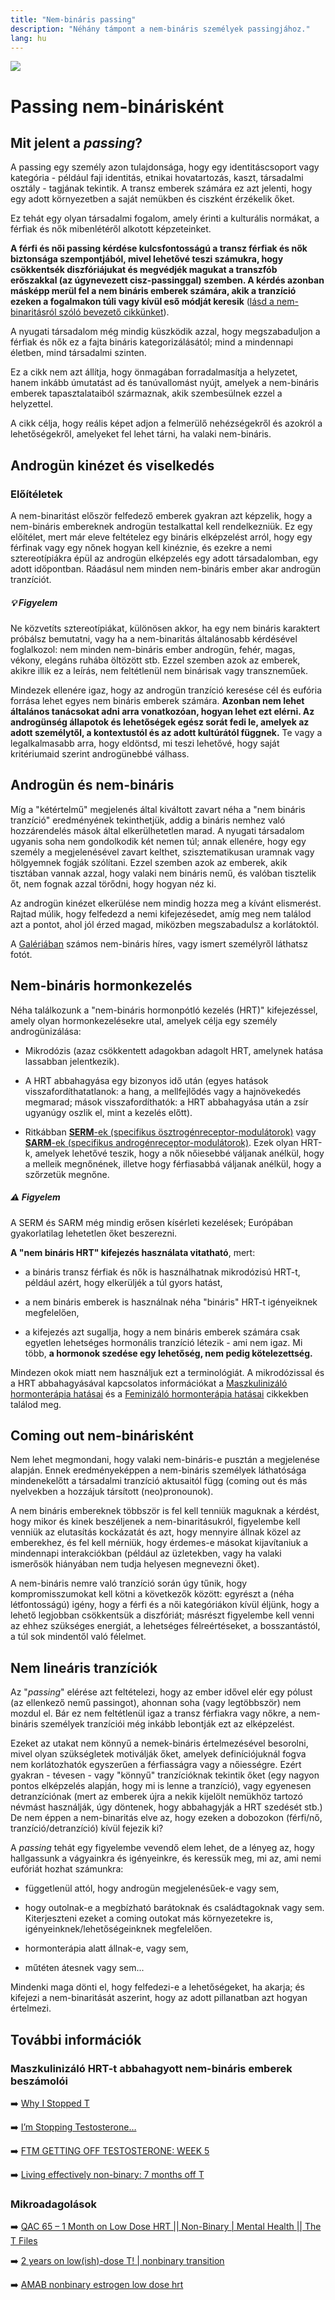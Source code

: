 ```yaml
---
title: "Nem-bináris passing"
description: "Néhány támpont a nem-bináris személyek passingjához."
lang: hu
---
```


<div class="header-image"><img src="assets/images/undraw_people.svg" /></div>

# Passing nem-binárisként

## Mit jelent a *passing*?

A passing egy személy azon tulajdonsága, hogy egy identitáscsoport vagy kategória - például faji identitás, etnikai hovatartozás, kaszt, társadalmi osztály - tagjának tekintik. A transz emberek számára ez azt jelenti, hogy egy adott környezetben a saját nemükben és ciszként érzékelik őket.

Ez tehát egy olyan társadalmi fogalom, amely érinti a kulturális normákat, a férfiak és nők mibenlétéről alkotott képzeteinket.

**A férfi és női passing kérdése kulcsfontosságú a transz férfiak és nők biztonsága szempontjából, mivel lehetővé teszi számukra, hogy csökkentsék diszfóriájukat és megvédjék magukat a transzfób erőszakkal (az úgynevezett cisz-passinggal) szemben. A kérdés azonban másképp merül fel a nem bináris emberek számára, akik a tranzíció ezeken a fogalmakon túli vagy kívül eső módját keresik** ([lásd a nem-binaritásról szóló bevezető cikkünket](/#/entry?id=mit-jelent-nem-binarisnak-lenni)).

A nyugati társadalom még mindig küszködik azzal, hogy megszabaduljon a férfiak és nők ez a fajta bináris kategorizálásától; mind a mindennapi életben, mind társadalmi szinten.

Ez a cikk nem azt állítja, hogy önmagában forradalmasítja a helyzetet, hanem inkább úmutatást ad és tanúvallomást nyújt, amelyek a nem-bináris emberek tapasztalataiból származnak, akik szembesülnek ezzel a helyzettel.

A cikk célja, hogy reális képet adjon a felmerülő nehézségekről és azokról a lehetőségekről, amelyeket fel lehet tárni, ha valaki nem-bináris.

## Androgün kinézet és viselkedés

### Előítéletek
A nem-binaritást először felfedező emberek gyakran azt képzelik, hogy a nem-bináris embereknek androgün testalkattal kell rendelkezniük. Ez egy előítélet, mert már eleve feltételez egy bináris elképzelést arról, hogy egy férfinak vagy egy nőnek hogyan kell kinéznie, és ezekre a nemi sztereotípiákra épül az androgün elképzelés egy adott társadalomban, egy adott időpontban. Ráadásul nem minden nem-bináris ember akar androgün tranzíciót.


<div class="infobox info">

<h5>💡 Figyelem</h5>
    
Ne közvetíts sztereotípiákat, különösen akkor, ha egy nem bináris karaktert próbálsz bemutatni, vagy ha a nem-binaritás általánosabb kérdésével foglalkozol: nem minden nem-bináris ember androgün, fehér, magas, vékony, elegáns ruhába öltözött stb. Ezzel szemben azok az emberek, akikre illik ez a leírás, nem feltétlenül nem binárisak vagy transzneműek.

</div>

Mindezek ellenére igaz, hogy az androgün tranzíció keresése cél és eufória forrása lehet egyes nem bináris emberek számára. **Azonban nem lehet általános tanácsokat adni arra vonatkozóan, hogyan lehet ezt elérni. Az androgünség állapotok és lehetőségek egész sorát fedi le, amelyek az adott személytől, a kontextustól és az adott kultúrától függnek.** Te vagy a legalkalmasabb arra, hogy eldöntsd, mi teszi lehetővé, hogy saját kritériumaid szerint androgünebbé válhass.

## Androgün és nem-bináris

Míg a "kétértelmű" megjelenés által kiváltott zavart néha a "nem bináris tranzíció" eredményének tekinthetjük, addig a bináris nemhez való hozzárendelés mások által elkerülhetetlen marad. A nyugati társadalom ugyanis soha nem gondolkodik két nemen túl; annak ellenére, hogy egy személy a megjelenésével zavart kelthet, szisztematikusan uramnak vagy hölgyemnek fogják szólítani. Ezzel szemben azok az emberek, akik tisztában vannak azzal, hogy valaki nem bináris nemű, és valóban tisztelik őt, nem fognak azzal törődni, hogy hogyan néz ki.

Az androgün kinézet elkerülése nem mindig hozza meg a kívánt elismerést. Rajtad múlik, hogy felfedezd a nemi kifejezésedet, amíg meg nem találod azt a pontot, ahol jól érzed magad, miközben megszabadulsz a korlátoktól.

<div class="infobox info">

A [Galériában](/#/galery) számos nem-bináris híres, vagy ismert személyről láthatsz fotót.

</div>

## Nem-bináris hormonkezelés

Néha találkozunk a "nem-bináris hormonpótló kezelés (HRT)" kifejezéssel, amely olyan hormonkezelésekre utal, amelyek célja egy személy androgünizálása:

* Mikrodózis (azaz csökkentett adagokban adagolt HRT, amelynek hatása lassabban jelentkezik).

* A HRT abbahagyása egy bizonyos idő után (egyes hatások visszafordíthatatlanok: a hang, a mellfejlődés vagy a hajnövekedés megmarad; mások visszafordíthatók: a HRT abbahagyása után a zsír ugyanúgy oszlik el, mint a kezelés előtt).

* Ritkábban [**SERM**-ek (specifikus ösztrogénreceptor-modulátorok)](https://en.wikipedia.org/wiki/Selective_estrogen_receptor_modulator) vagy [**SARM**-ek (specifikus androgénreceptor-modulátorok)](https://en.wikipedia.org/wiki/Selective_androgen_receptor_modulator). Ezek olyan HRT-k, amelyek lehetővé teszik, hogy a nők nőiesebbé váljanak anélkül, hogy a melleik megnőnének, illetve hogy férfiasabbá váljanak anélkül, hogy a szőrzetük megnőne.

<div class="infobox warning">

<h5>⚠️ Figyelem</h5>

A SERM és SARM még mindig erősen kísérleti kezelések; Európában gyakorlatilag lehetetlen őket beszerezni.

</div>

**A "nem bináris HRT" kifejezés használata vitatható**, mert:

* a bináris transz férfiak és nők is használhatnak mikrodózisú HRT-t, például azért, hogy elkerüljék a túl gyors hatást,

* a nem bináris emberek is használnak néha "bináris" HRT-t igényeiknek megfelelően,

* a kifejezés azt sugallja, hogy a nem bináris emberek számára csak egyetlen lehetséges hormonális tranzíció létezik - ami nem igaz. Mi több, **a hormonok szedése egy lehetőség, nem pedig kötelezettség.**

Mindezen okok miatt nem használjuk ezt a terminológiát. A mikrodózissal és a HRT abbahagyásával kapcsolatos információkat a [Maszkulinizáló hormonterápia hatásai](/#/entry?id=maszkulinizalo-hormonterapia-hatasok) és a [Feminizáló hormonterápia hatásai](/#/entry?id=feminizalo-hormonterapia-hatasok) cikkekben találod meg.

## Coming out nem-binárisként

Nem lehet megmondani, hogy valaki nem-bináris-e pusztán a megjelenése alapján. Ennek eredményeképpen a nem-bináris személyek láthatósága mindenekelőtt a társadalmi tranzíció aktusaitól függ (coming out és más nyelvekben a hozzájuk társított (neo)pronounok).

A nem bináris embereknek többször is fel kell tenniük maguknak a kérdést, hogy mikor és kinek beszéljenek a nem-binaritásukról, figyelembe kell venniük az elutasítás kockázatát és azt, hogy mennyire állnak közel az emberekhez, és fel kell mérniük, hogy érdemes-e másokat kijavítaniuk a mindennapi interakciókban (például az üzletekben, vagy ha valaki ismerősök hiányában nem tudja helyesen megnevezni őket).

A nem-bináris nemre való tranzíció során úgy tűnik, hogy kompromisszumokat kell kötni a következők között: egyrészt a (néha létfontosságú) igény, hogy a férfi és a női kategóriákon kívül éljünk, hogy a lehető legjobban csökkentsük a diszfóriát; másrészt figyelembe kell venni az ehhez szükséges energiát, a lehetséges félreértéseket, a bosszantástól, a túl sok mindentől való félelmet.

## Nem lineáris tranzíciók

Az "*passing*" elérése azt feltételezi, hogy az ember idővel elér egy pólust (az ellenkező nemű passingot), ahonnan soha (vagy legtöbbször) nem mozdul el. Bár ez nem feltétlenül igaz a transz férfiakra vagy nőkre, a nem-bináris személyek tranzíciói még inkább lebontják ezt az elképzelést.


Ezeket az utakat nem könnyű a nemek-bináris értelmezésével besorolni, mivel olyan szükségletek motiválják őket, amelyek definíciójuknál fogva nem korlátozhatók egyszerűen a férfiasságra vagy a nőiességre. Ezért gyakran - tévesen - vagy "könnyű" tranzícióknak tekintik őket (egy nagyon pontos elképzelés alapján, hogy mi is lenne a tranzíció), vagy egyenesen detranzíciónak (mert az emberek újra a nekik kijelölt nemükhöz tartozó névmást használják, úgy döntenek, hogy abbahagyják a HRT szedését stb.) De nem éppen a nem-binaritás elve az, hogy ezeken a dobozokon (férfi/nő, tranzíció/detranzíció) kívül fejezik ki?

A *passing* tehát egy figyelembe vevendő elem lehet, de a lényeg az, hogy hallgassunk a vágyainkra és igényeinkre, és keressük meg, mi az, ami nemi eufóriát hozhat számunkra:

* függetlenül attól, hogy androgün megjelenésűek-e vagy sem,

* hogy outolnak-e a megbízható barátoknak és családtagoknak vagy sem. Kiterjeszteni ezeket a coming outokat más környezetekre is, igényeinknek/lehetőségeinknek megfelelően.

* hormonterápia alatt állnak-e, vagy sem,

* műtéten átesnek vagy sem...

Mindenki maga dönti el, hogy felfedezi-e a lehetőségeket, ha akarja; és kifejezi a nem-binaritását aszerint, hogy az adott pillanatban azt hogyan értelmezi.


## További információk

### Maszkulinizáló HRT-t abbahagyott nem-bináris emberek beszámolói

➡️ [Why I Stopped T](https://www.youtube.com/watch?v=N3zydqh7IYg&t=)

➡️ [I’m Stopping Testosterone…](https://www.youtube.com/watch?v=hr81ME1eLIs)

➡️ [FTM GETTING OFF TESTOSTERONE: WEEK 5](https://www.youtube.com/watch?v=5BYJZzJXhh4&t=)

➡️ [Living effectively non-binary: 7 months off T](https://www.youtube.com/watch?v=MHNwkF3hV0Y)

### Mikroadagolások

➡️ [QAC 65 – 1 Month on Low Dose HRT || Non-Binary | Mental Health || The T Files](https://www.youtube.com/watch?v=WELz0XN0d-o)

➡️ [2 years on low(ish)-dose T! | nonbinary transition](https://www.youtube.com/watch?v=jMa9Pe6OvO8)

➡️ [AMAB nonbinary estrogen low dose hrt](https://www.youtube.com/watch?v=i1PubMd75Gg&t=)

